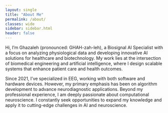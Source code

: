 ```yaml
---
layout: single
title: "About Me"
permalink: /about/
classes: wide
sidebar: sidebar.html
header: false
---
```


Hi, I’m Ghazaleh (pronounced: GHAH-zah-leh), a Biosignal AI Specialist with a focus on analyzing physiological data and developing innovative AI solutions for healthcare and biotechnology. My work lies at the intersection of biomedical engineering and artificial intelligence, where I design scalable systems that enhance patient care and health outcomes.

Since 2021, I’ve specialized in EEG, working with both software and hardware devices. However, my primary emphasis has been on algorithm development to advance neurodiagnostic applications. Beyond my professional experience, I am deeply passionate about computational neuroscience. I constantly seek opportunities to expand my knowledge and apply it to cutting-edge challenges in AI and neuroscience.


<!-- ## Expertise

- **Programming Languages**: Python, R, SQL, C/C++, MATLAB
- **Cloud Technologies**: AWS, Compute Canada Cloud
- **Machine Learning & AI**:
  - Deep Learning: CNNs, RNNs, GANs, Autoencoders
  - Supervised & Unsupervised Learning
  - Natural Language Processing
  - Computer Vision
- **Frameworks & Libraries**:
  - TensorFlow, Keras, PyTorch, JAX
  - OpenCV, SciPy, Scikit-learn
  - Hugging Face Transformers, spaCy
  - Tidyverse, PostgreSQL, Boost
- **Dev & Ops**:
  - MLOps, Docker, Git, CI/CD Pipelines
- **Healthcare Data & Compliance**:
  - FHIR, EHR, EMR, HIS
  - HIPAA, FDA, HL7 Standards
- **Markup & Documentation**: HTML, LaTeX, Markdown
- **Operating Systems**: Ubuntu Linux, Windows, macOS


### Education
- **[M.Sc.]**, [Computational Medicine]  
  [University of Montreal], [2024]

- **[B.Sc.]**, [Biomedical Engineering]  
  [Tehran Polytechnic], [2020]

### Beyond Work
When I’m not analyzing data or coding algorithms, I enjoy meditation and practing . I’m also passionate about mentoring aspiring AI researchers and sharing and gaining knowledge at conferences. -->
